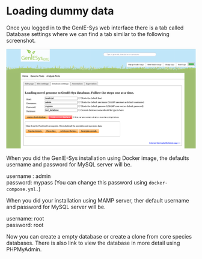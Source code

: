 # Loading dummy data

Once you logged in to the GenIE-Sys web interface there is a tab called Database settings where we can find a tab similar to the following screenshot.

![Database settings tab ](../.gitbook/assets/screenshot-2020-10-26-at-14.12.26.png)

When you did the GenIE-Sys installation using Docker image, the defaults username and password for MySQL server will be. 

username : admin  
password: mypass \(You can change this password using `docker-compose.yml.`\)

When you did your installation using MAMP server, ther default username and password for MySQL server will be.

username: root  
password: root  
  
Now you can create a empty database or create a clone from core species databases. There is also link to view the database in more detail using PHPMyAdmin.  


